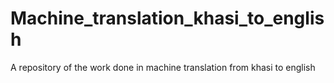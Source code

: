 # Machine_translation_khasi_to_english
A repository of the work done in machine translation from khasi to english
